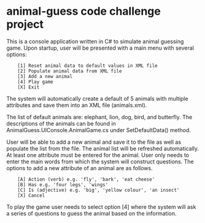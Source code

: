 # animal-guess code challenge project

This is a console application written in C# to simulate animal guessing game.
Upon startup, user will be presented with a main menu with several options:

        [1] Reset animal data to default values in XML file
        [2] Populate animal data from XML file
        [3] Add a new animal
        [4] Play game
        [X] Exit

The system will automatically create a default of 5 animals with multiple attributes and save them into an XML file (animals.xml).

The list of default animals are: elephant, lion, dog, bird, and butterfly.
The descriptions of the animals can be found in AnimalGuess.UIConsole.AnimalGame.cs under SetDefaultData() method.

User will be able to add a new animal and save it to the file as well as populate the list from the file. The animal list will be refreshed automatically.
At least one attribute must be entered for the animal. User only needs to enter the main words from which the system will construct questions.
The options to add a new attribute of an animal are as follows.

        [A] Action (verb) e.g. 'fly', 'bark', 'eat cheese'
        [B] Has e.g. 'four legs', 'wings'
        [C] Is (adjective) e.g. 'big', 'yellow colour', 'an insect'
        [X] Cancel

To play the game user needs to select option [4] where the system will ask a series of questions to guess the animal based on the information.
